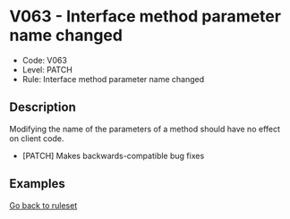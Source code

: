 # V063 - Interface method parameter name changed

* Code: V063
* Level: PATCH
* Rule: Interface method parameter name changed

## Description

Modifying the name of the parameters of a method should have no effect on client code.

* [PATCH] Makes backwards-compatible bug fixes

## Examples

[Go back to ruleset](../README.md)